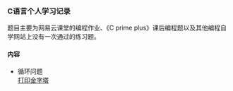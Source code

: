 ### C语言个人学习记录
题目主要为网易云课堂的编程作业、《C prime plus》课后编程题以及其他编程自学网站上没有一次通过的练习题。
#### 内容
* 循环问题  
[打印金字塔](https://github.com/siyue777/C-learning/blob/master/classic/001-%E5%B5%8C%E5%A5%97%E5%BE%AA%E7%8E%AF%E9%87%91%E5%AD%97%E5%A1%94%E6%89%93%E5%8D%B0%E5%AD%97%E6%AF%8D.c)





